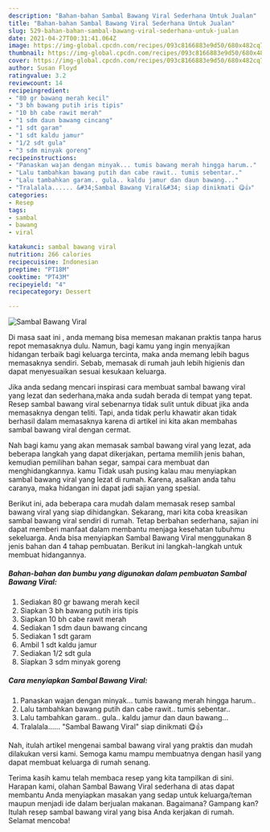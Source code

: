```yaml
---
description: "Bahan-bahan Sambal Bawang Viral Sederhana Untuk Jualan"
title: "Bahan-bahan Sambal Bawang Viral Sederhana Untuk Jualan"
slug: 529-bahan-bahan-sambal-bawang-viral-sederhana-untuk-jualan
date: 2021-04-27T00:31:41.064Z
image: https://img-global.cpcdn.com/recipes/093c8166883e9d50/680x482cq70/sambal-bawang-viral-foto-resep-utama.jpg
thumbnail: https://img-global.cpcdn.com/recipes/093c8166883e9d50/680x482cq70/sambal-bawang-viral-foto-resep-utama.jpg
cover: https://img-global.cpcdn.com/recipes/093c8166883e9d50/680x482cq70/sambal-bawang-viral-foto-resep-utama.jpg
author: Susan Floyd
ratingvalue: 3.2
reviewcount: 14
recipeingredient:
- "80 gr bawang merah kecil"
- "3 bh bawang putih iris tipis"
- "10 bh cabe rawit merah"
- "1 sdm daun bawang cincang"
- "1 sdt garam"
- "1 sdt kaldu jamur"
- "1/2 sdt gula"
- "3 sdm minyak goreng"
recipeinstructions:
- "Panaskan wajan dengan minyak... tumis bawang merah hingga harum.."
- "Lalu tambahkan bawang putih dan cabe rawit.. tumis sebentar.."
- "Lalu tambahkan garam.. gula.. kaldu jamur dan daun bawang..."
- "Tralalala...... &#34;Sambal Bawang Viral&#34; siap dinikmati 😋👍"
categories:
- Resep
tags:
- sambal
- bawang
- viral

katakunci: sambal bawang viral 
nutrition: 266 calories
recipecuisine: Indonesian
preptime: "PT18M"
cooktime: "PT43M"
recipeyield: "4"
recipecategory: Dessert

---
```



![Sambal Bawang Viral](https://img-global.cpcdn.com/recipes/093c8166883e9d50/680x482cq70/sambal-bawang-viral-foto-resep-utama.jpg)

Di masa  saat ini , anda memang bisa memesan makanan praktis tanpa harus repot memasaknya dulu. Namun, bagi kamu yang ingin menyajikan hidangan terbaik bagi keluarga tercinta, maka anda memang lebih bagus memasaknya sendiri. Sebab, memasak di rumah jauh lebih higienis dan dapat menyesuaikan sesuai kesukaan keluarga.

Jika anda sedang mencari inspirasi cara membuat sambal bawang viral yang lezat dan sederhana,maka anda sudah berada di tempat yang tepat. Resep sambal bawang viral  sebenarnya tidak sulit untuk dibuat jika anda memasaknya dengan teliti. Tapi, anda tidak perlu khawatir akan tidak berhasil dalam memasaknya 
karena di artikel ini kita akan membahas sambal bawang viral dengan cermat.  



Nah bagi kamu yang akan memasak sambal bawang viral yang lezat, ada beberapa langkah yang dapat dikerjakan, pertama memilih jenis bahan, kemudian pemilihan bahan segar, sampai cara membuat dan menghidangkannya. kamu Tidak usah pusing kalau mau menyiapkan sambal bawang viral yang lezat di rumah. Karena, asalkan anda  tahu caranya, maka hidangan ini dapat jadi sajian yang spesial.

Berikut ini, ada beberapa cara mudah dalam memasak resep sambal bawang viral yang siap dihidangkan. Sekarang, mari kita coba kreasikan sambal bawang viral sendiri di rumah. Tetap berbahan sederhana, sajian ini dapat memberi manfaat dalam membantu menjaga kesehatan tubuhmu sekeluarga. Anda bisa menyiapkan Sambal Bawang Viral menggunakan 8 jenis bahan dan 4 tahap pembuatan. Berikut ini langkah-langkah untuk membuat hidangannya.

<!--inarticleads1-->

##### Bahan-bahan dan bumbu yang digunakan dalam pembuatan Sambal Bawang Viral:

1. Sediakan 80 gr bawang merah kecil
1. Siapkan 3 bh bawang putih iris tipis
1. Siapkan 10 bh cabe rawit merah
1. Sediakan 1 sdm daun bawang cincang
1. Sediakan 1 sdt garam
1. Ambil 1 sdt kaldu jamur
1. Sediakan 1/2 sdt gula
1. Siapkan 3 sdm minyak goreng




<!--inarticleads2-->

##### Cara menyiapkan Sambal Bawang Viral:

1. Panaskan wajan dengan minyak... tumis bawang merah hingga harum..
1. Lalu tambahkan bawang putih dan cabe rawit.. tumis sebentar..
1. Lalu tambahkan garam.. gula.. kaldu jamur dan daun bawang...
1. Tralalala...... &#34;Sambal Bawang Viral&#34; siap dinikmati 😋👍




Nah, itulah artikel mengenai  sambal bawang viral  yang praktis dan mudah dilakukan versi kami. Semoga kamu mampu membuatnya dengan hasil yang dapat membuat keluarga di rumah senang. 

Terima kasih kamu telah membaca resep yang kita tampilkan di sini. Harapan kami, olahan  Sambal Bawang Viral sederhana di atas dapat membantu Anda menyiapkan masakan yang sedap untuk keluarga/teman maupun menjadi ide dalam berjualan makanan. Bagaimana? Gampang kan? Itulah resep sambal bawang viral yang bisa Anda kerjakan di rumah. Selamat mencoba!

